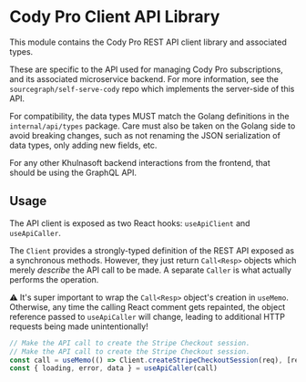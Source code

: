 # Cody Pro Client API Library

This module contains the Cody Pro REST API client library and associated types.

These are specific to the API used for managing Cody Pro subscriptions, and its associated
microservice backend. For more information, see the `sourcegraph/self-serve-cody` repo which
implements the server-side of this API.

For compatibility, the data types MUST match the Golang definitions in the `internal/api/types`
package. Care must also be taken on the Golang side to avoid breaking changes, such as not
renaming the JSON serialization of data types, only adding new fields, etc.

For any other Khulnasoft backend interactions from the frontend, that should be using the
GraphQL API.

## Usage

The API client is exposed as two React hooks: `useApiClient` and `useApiCaller`.

The `Client` provides a strongly-typed definition of the REST API exposed as a synchronous methods.
However, they just return `Call<Resp>` objects which merely _describe_ the API call to be made.
A separate `Caller` is what actually performs the operation.

⚠️ It's super important to wrap the `Call<Resp>` object's creation in `useMemo`. Otherwise, any time
the calling React comment gets repainted, the object reference passed to `useApiCaller` will change,
leading to additional HTTP requests being made unintentionally!

```ts
// Make the API call to create the Stripe Checkout session.
// Make the API call to create the Stripe Checkout session.
const call = useMemo(() => Client.createStripeCheckoutSession(req), [req.customerEmail, req.showPromoCodeField])
const { loading, error, data } = useApiCaller(call)
```
